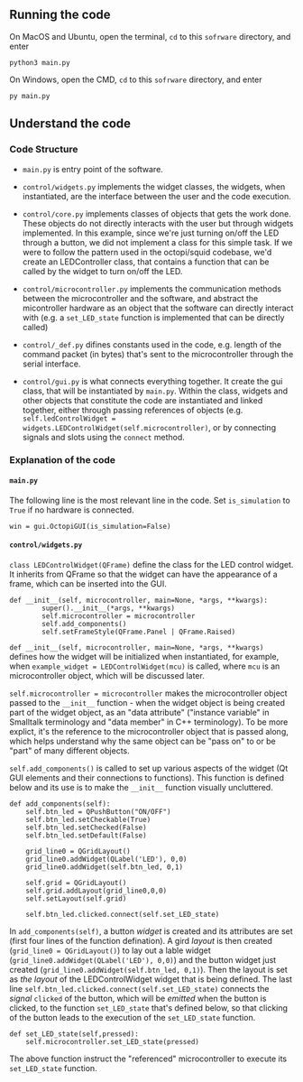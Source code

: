 ## Running the code
On MacOS and Ubuntu, open the terminal, `cd` to this `sofrware` directory, and enter
```
python3 main.py
```
On Windows, open the CMD, `cd` to this `sofrware` directory, and enter
```
py main.py
```
## Understand the code
### Code Structure
- `main.py` is entry point of the software.

- `control/widgets.py` implements the widget classes, the widgets, when instantiated, are the interface between the user and the code execution. 

- `control/core.py` implements classes of objects that gets the work done. These objects do not directly interacts with the user but through widgets implemented. In this example, since we're just turning on/off the LED through a button, we did not implement a class for this simple task. If we were to follow the pattern used in the octopi/squid codebase, we'd create an LEDController class, that contains a function that can be called by the widget to turn on/off the LED.

- `control/microcontroller.py` implements the communication methods between the microcontroller and the software, and abstract the micontroller hardware as an object that the software can directly interact with (e.g. a `set_LED_state` function is implemented that can be directly called) 

- `control/_def.py` difines constants used in the code, e.g. length of the command packet (in bytes) that's sent to the microcontroller through the serial interface.

- `control/gui.py` is what connects everything together. It create the gui class, that will be instantiated by `main.py`. Within the class, widgets and other objects that constitute the code are instantiated and linked together, either through passing references of objects (e.g. `self.ledControlWidget = widgets.LEDControlWidget(self.microcontroller)`, or by connecting signals and slots using the `connect` method.
### Explanation of the code
#### `main.py`
The following line is the most relevant line in the code. Set `is_simulation` to `True` if no hardware is connected.
```
win = gui.OctopiGUI(is_simulation=False)
```
#### `control/widgets.py`
`class LEDControlWidget(QFrame)` define the class for the LED control widget. It inherits from QFrame so that the widget can have the appearance of a frame, which can be inserted into the GUI.

```
def __init__(self, microcontroller, main=None, *args, **kwargs):
        super().__init__(*args, **kwargs)
        self.microcontroller = microcontroller
        self.add_components()
        self.setFrameStyle(QFrame.Panel | QFrame.Raised)
```

`def __init__(self, microcontroller, main=None, *args, **kwargs)` defines how the widget will be initialized when instantiated, for example, when `example_widget = LEDControlWidget(mcu)` is called, where `mcu` is an microcontroller object, which will be discussed later.

`self.microcontroller = microcontroller` makes the microcontroller object passed to the `__init__` function - when the widget object is being created  part of the widget object, as an "data attribute" ("instance variable" in Smalltalk terminology and "data member" in C++ terminology). To be more explict, it's the reference to the microcontroller object that is passed along, which helps understand why the same object can be "pass on" to or be "part" of many different objects.

`self.add_components()` is called to set up various aspects of the widget (Qt GUI elements and their connections to functions). This function is defined below and its use is to make the `__init__` function visually uncluttered.

```
def add_components(self):
    self.btn_led = QPushButton("ON/OFF")
    self.btn_led.setCheckable(True)
    self.btn_led.setChecked(False)
    self.btn_led.setDefault(False)

    grid_line0 = QGridLayout()
    grid_line0.addWidget(QLabel('LED'), 0,0)
    grid_line0.addWidget(self.btn_led, 0,1)

    self.grid = QGridLayout()
    self.grid.addLayout(grid_line0,0,0)
    self.setLayout(self.grid)

    self.btn_led.clicked.connect(self.set_LED_state)
```

In `add_components(self)`, a button *widget* is created and its attributes are set (first four lines of the function defination). A gird *layout* is then created (`grid_line0 = QGridLayout()`) to lay out a lable widget (`grid_line0.addWidget(QLabel('LED'), 0,0)`) and the button widget just created (`grid_line0.addWidget(self.btn_led, 0,1)`). Then the layout is set as *the layout* of the LEDControlWidget widget that is being defined. The last line `self.btn_led.clicked.connect(self.set_LED_state)` connects the *signal* `clicked` of the button, which will be *emitted* when the button is clicked, to the function `set_LED_state` that's defined below, so that clicking of the button leads to the execution of the `set_LED_state` function.

```
def set_LED_state(self,pressed):
    self.microcontroller.set_LED_state(pressed)
```
The above function instruct the "referenced" microcontroller to execute its `set_LED_state` function.
